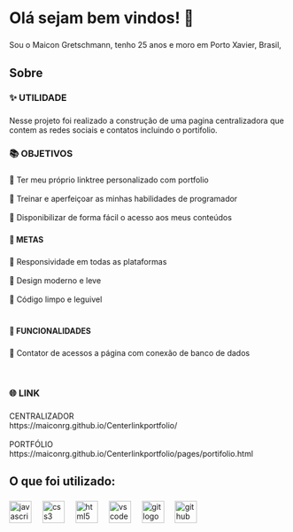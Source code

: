 <h1 align="left">Olá sejam bem vindos! 👋</h1>

###

<p align="left">Sou o Maicon Gretschmann, tenho 25 anos e moro em Porto Xavier, Brasil,</p>

###

<h2 align="left">Sobre</h2>

###

<h3 align="left">✨ UTILIDADE</h3>

###

<p align="left">Nesse projeto foi realizado a construção de uma pagina centralizadora que contem as redes sociais e contatos incluindo o portifolio.</p>

###

<h3 align="left">📚 OBJETIVOS</h3>

###

<p align="left">🔘 Ter meu próprio linktree personalizado com portfolio<br><br>🔘 Treinar e aperfeiçoar as minhas habilidades de programador<br><br>🔘 Disponibilizar de forma fácil o acesso aos meus conteúdos</p>

###

<h4 align="left">🎯 METAS</h4>

###

<p align="left">
🔘 Responsividade em todas as plataformas<br><br>
🔘 Design moderno e leve<br><br>
🔘 Código limpo e leguivel<br><br>

###

<h4 align="left">🤖 FUNCIONALIDADES</h4>

###

<p align="left">
🔘 Contator de acessos a página com conexão de banco de dados</p>
<br>

###

<h3 align="left">🌐 LINK</h3>

###

<p align="left">CENTRALIZADOR<br>https://maiconrg.github.io/Centerlinkportfolio/<br><br>PORTFÓLIO<br>https://maiconrg.github.io/Centerlinkportfolio/pages/portifolio.html</p>

###

<h2 align="left">O que foi utilizado:</h2>

###

<div align="left">
  <img src="https://cdn.jsdelivr.net/gh/devicons/devicon/icons/javascript/javascript-original.svg" height="40" alt="javascript logo"  />
  <img width="12" />
  <img src="https://cdn.jsdelivr.net/gh/devicons/devicon/icons/css3/css3-original.svg" height="40" alt="css3 logo"  />
  <img width="12" />
  <img src="https://cdn.jsdelivr.net/gh/devicons/devicon/icons/html5/html5-original.svg" height="40" alt="html5 logo"  />
  <img width="12" />
  <img src="https://cdn.jsdelivr.net/gh/devicons/devicon/icons/vscode/vscode-original.svg" height="40" alt="vscode logo"  />
  <img width="12" />
  <img src="https://cdn.jsdelivr.net/gh/devicons/devicon/icons/git/git-original.svg" height="40" alt="git logo"  />
  <img width="12" />
  <img src="https://cdn.jsdelivr.net/gh/devicons/devicon/icons/github/github-original.svg" height="40" alt="github logo"  />
</div>

###
